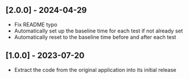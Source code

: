 ## [2.0.0] - 2024-04-29

- Fix README typo
- Automatically set up the baseline time for each test if not already set
- Automatically reset to the baseline time before and after each test

## [1.0.0] - 2023-07-20

- Extract the code from the original application into its initial release
